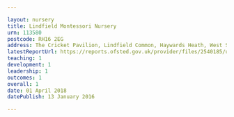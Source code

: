 ```yaml
---

layout: nursery
title: Lindfield Montessori Nursery
urn: 113580
postcode: RH16 2EG
address: The Cricket Pavilion, Lindfield Common, Haywards Heath, West Sussex, RH16 2EG
latestReportUrl: https://reports.ofsted.gov.uk/provider/files/2540185/urn/113580.pdf
teaching: 1
development: 1
leadership: 1
outcomes: 1
overall: 1
date: 01 April 2018 
datePublish: 13 January 2016

---
```

